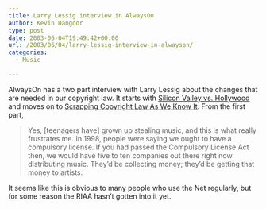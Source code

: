 ```yaml
---
title: Larry Lessig interview in AlwaysOn
author: Kevin Dangoor
type: post
date: 2003-06-04T19:49:42+00:00
url: /2003/06/04/larry-lessig-interview-in-alwayson/
categories:
  - Music

---
```

AlwaysOn has a two part interview with Larry Lessig about the changes that are needed in our copyright law. It starts with [Silicon Valley vs. Hollywood][1] and moves on to [Scrapping Copyright Law As We Know It][2]. From the first part,

> Yes, [teenagers have] grown up stealing music, and this is what really frustrates me. In 1998, people were saying we ought to have a compulsory license. If you had passed the Compulsory License Act then, we would have five to ten companies out there right now distributing music. They&#8217;d be collecting money; they&#8217;d be getting that money to artists.

It seems like this is obvious to many people who use the Net regularly, but for some reason the RIAA hasn&#8217;t gotten into it yet.

 [1]: http://www.alwayson-network.com/comments.php?id=P447_0_3_0 "Silicon Valley vs. Hollywood :: AO"
 [2]: http://www.alwayson-network.com/comments.php?id=P477_0_3_0